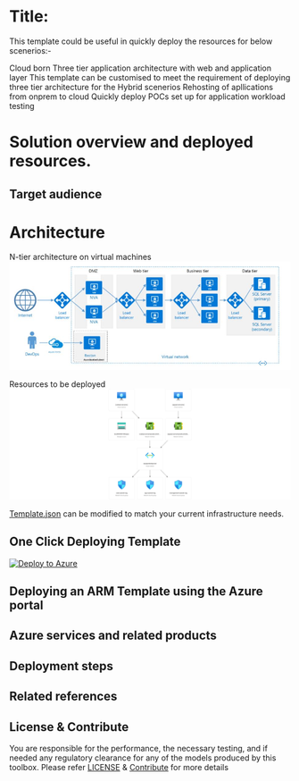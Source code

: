 # Title: 
This template could be useful in quickly deploy the resources for below scenerios:-

Cloud born Three tier application architecture with web and application layer
This template can be customised to meet the requirement of deploying three tier architecture for the Hybrid scenerios
Rehosting of apllications from onprem to cloud
Quickly deploy POCs set up for application workload testing



# Solution overview and deployed resources. 



## Target audience



# Architecture

N-tier architecture on virtual machines
![alt image](https://github.com/nikhil7891/Deploy-Three-Tier-Architecture/blob/master/Reference_Architecture.JPG)

Resources to be deployed
![alt image](https://github.com/nikhil7891/Deploy-Three-Tier-Architecture/blob/master/Architecture.png)




[Template.json](https://github.com/nikhil7891/Deploy-Three-Tier-Architecture/blob/master/template.json) can be modified to match your current infrastructure needs.

## One Click Deploying Template
<!-- Powershell command for Translating Git URL for template.json
    $url = "https://raw.githubusercontent.com/nikhil7891/Deploy-Three-Tier-Architecture/master/template.json"
    [uri]::EscapeDataString($url)
    >> uri = https%3A%2F%2Fraw.githubusercontent.com%2Fnikhil7891%2FDeploy-Three-Tier-Architecture%2Fmaster%2Ftemplate.json

Base URL: https://portal.azure.com/#create/Microsoft.Template/uri
Final URL: <Base URL>/<uri>
-->
[![Deploy to Azure](https://aka.ms/deploytoazurebutton)](https://portal.azure.com/#create/Microsoft.Template/uri/https%3A%2F%2Fraw.githubusercontent.com%2Fnikhil7891%2FDeploy-Three-Tier-Architecture%2Fmaster%2Ftemplate.json)


## Deploying an ARM Template using the Azure portal


## Azure services and related products


## Deployment steps



## Related references


## License & Contribute

You are responsible for the performance, the necessary testing, and if needed any regulatory clearance for any of the models produced by this toolbox.
Please refer [LICENSE](LICENSE) &  [Contribute](https://github.com/nikhil7891/Deploy-Three-Tier-Architecture/blob/master/Contribute.md) for more details


